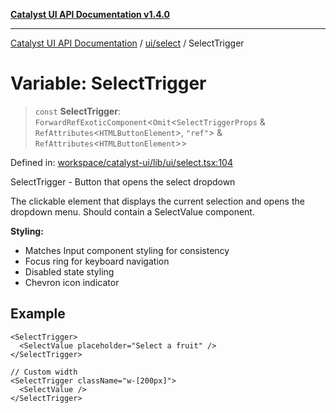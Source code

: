 [**Catalyst UI API Documentation v1.4.0**](../../../README.md)

---

[Catalyst UI API Documentation](../../../README.md) / [ui/select](../README.md) / SelectTrigger

# Variable: SelectTrigger

> `const` **SelectTrigger**: `ForwardRefExoticComponent`\<`Omit`\<`SelectTriggerProps` & `RefAttributes`\<`HTMLButtonElement`\>, `"ref"`\> & `RefAttributes`\<`HTMLButtonElement`\>\>

Defined in: [workspace/catalyst-ui/lib/ui/select.tsx:104](https://github.com/TheBranchDriftCatalyst/catalyst-ui/blob/main/lib/ui/select.tsx#L104)

SelectTrigger - Button that opens the select dropdown

The clickable element that displays the current selection and opens
the dropdown menu. Should contain a SelectValue component.

**Styling:**

- Matches Input component styling for consistency
- Focus ring for keyboard navigation
- Disabled state styling
- Chevron icon indicator

## Example

```tsx
<SelectTrigger>
  <SelectValue placeholder="Select a fruit" />
</SelectTrigger>

// Custom width
<SelectTrigger className="w-[200px]">
  <SelectValue />
</SelectTrigger>
```
